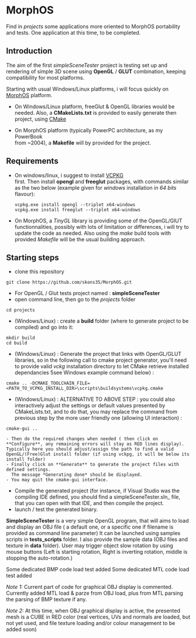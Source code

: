 # MorphOS
Find in *projects* some applications more oriented to MorphOS portability and tests.
One application at this time, to be completed.


## Introduction
The aim of the first *simpleSceneTester* project is testing set up and rendering of simple 3D scene using **OpenGL** / **GLUT** combination, keeping compatibility for most platforms.

Starting with usual Windows/Linux platforms, i will focus quickly on [MorphOS](https://fr.wikipedia.org/wiki/MorphOS) platform.

- On Windows/Linux platform, freeGlut & OpenGL libraries would be needed.
  Also, a **CMakeLists.txt** is provided to easily generate then project, using [CMake](https://cmake.org/)

- On MorphOS platform (typically PowerPC architecture, as my PowerBook  
  from ~2004), a **Makefile** will by provided for the project.

## Requirements
- On windows/linux, i suggest to install [VCPKG](https://github.com/microsoft/vcpkg)  
  first. Then install **opengl** and **freeglut** packages, with commands similar as the two below (example given for *windows* installation in *64 bits* flavour):
  ```
  vcpkg.exe install opengl --triplet x64-windows
  vcpkg.exe install freeglut --triplet x64-windows
  ```

- On MorphOS, a *TinyGL* library is providing some of the OpenGL/GlUT   
  functionnalities, possibly with lots of limitation or differences, i will try to update the code as needed. Also using the *make* build tools with provided *Makefile* will be the usual building approach.
  
## Starting steps
* clone this repository
```
git clone https://github.com/skons35/MorphOS.git
```

* For OpenGL / Glut tests project named : **simpleSceneTester**
* open command line, then go to the *projects* folder
```
cd projects
```
* (Windows/Linux) : create a **build** folder (where to generate project to be compiled) and go into it:
```
mkdir build
cd build
```
* (Windows/Linux) : Generate the project that links with OpenGL/GLUT libraries, 
so in the following call to cmake project generator, you'll need to provide valid *vckg* installation directory to let CMake retrieve installed dependancies 5see Windows example command below) :
```
cmake .. -DCMAKE_TOOLCHAIN_FILE=<PATH_TO_VCPKG_INSTALL_DIR>\scripts\buildsystems\vcpkg.cmake 

```

* (Windows/Linux) : ALTERNATIVE TO ABOVE STEP : you could also interactively adjust the settings or default values 
presented by CMakeLists.txt, and to do that, you may replace the command from previous step 
by the more user friendly one (allowing UI interaction) :
```
cmake-gui ..
```
	- Then do the required changes when needed ( then click on **Configure**, any remaining errors will stay as RED lines display). Typically here you should adjust/assign the path to find a valid OpenGL/(Free)Glut install folder (if using vckpg, it will be below its install folder)
	- Finally click on **Generate** to generate the project files with defined settings. 
	  The message *Generating done* should be displayed.
	- You may quit the cmake-gui interface.

* Compile the generated project (for instance, if Visual Studio was the compiling IDE defined,
 you should find a simpleSceneTester.sln_ file, that you can open with that IDE, and then compile the project.
* launch / test the generated binary.

**SimpleSceneTester** is a very simple OpenGL program, that will aims to load and display
 an OBJ file ( a default one, or a specific one if filename is provided as command line parameter)
It can be launched using samples scripts in  **tests_scripts** folder.
I also provide the sample data (OBJ files and texture in **data** folder).
User may trigger object slow rotation by using mouse buttons (Left is starting rotation,
Right is inverting rotation, middle is stopping the auto-rotation.)

Some dedicated BMP code load test added
Some dedicated MTL code load test added

*Note 1:*
Current part of code for graphical OBJ display is commented. 
Currently added MTL load & parze from OBJ load, plus from MTL parsing the parsing of BMP texture if any.

*Note 2:*
At this time, when OBJ graphical display is active, the presented mesh is a CUBE in RED color (real vertices, UVs and normals are loaded, but not yet used, 
and file texture loading and/or colour management to be added soon)
